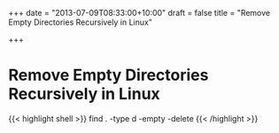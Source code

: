 +++
date = "2013-07-09T08:33:00+10:00"
draft = false
title = "Remove Empty Directories Recursively in Linux"

+++

# Remove Empty Directories Recursively in Linux

{{< highlight shell >}}
find . -type d -empty -delete
{{< /highlight >}}